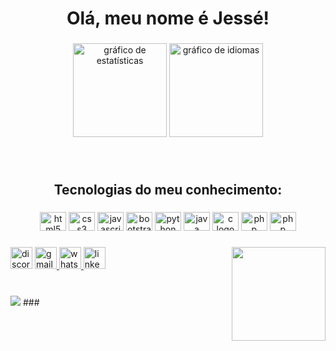 <h1 align="center">Olá, meu nome é Jessé!</h1>

###

<div align="center">
  <img src="https://github-readme-stats.vercel.app/api?hide_title=false&hide_rank=false&show_icons=true&include_all_commits=true&count_private=true&disable_animations=false&theme=dark&locale=en&hide_border=false&username=JesseChagas" height="150" alt= "gráfico de estatísticas" />
  <img src="https://github-readme-stats.vercel.app/api/top-langs?locale=en&hide_title=false&layout=compact&card_width=320&langs_count=5&theme=dark&hide_border=false&username=JesseChagas" height="150" alt= "gráfico de idiomas" />
</div>

###

<br clear="ambos">

<h2 align="center">Tecnologias do meu conhecimento:</h2>

###

<div align="center">
  <img src="https://cdn.jsdelivr.net/gh/devicons/devicon/icons/html5/html5-original.svg" height="30" width="42" alt="html5 logo" />
  <img src="https://cdn.jsdelivr.net/gh/devicons/devicon/icons/css3/css3-original.svg" height="30" width="42" alt="css3 logo" />
  <img src="https://cdn.jsdelivr.net/gh/devicons/devicon/icons/javascript/javascript-original.svg" height="30" width="42" alt="javascript logo" />
  <img src="https://cdn.jsdelivr.net/gh/devicons/devicon/icons/bootstrap/bootstrap-original.svg" height="30" width="42" alt="bootstrap logo" />
  <img src="https://cdn.jsdelivr.net/gh/devicons/devicon/icons/python/python-original.svg" height="30" width="42" alt="python logo" />
  <img src="https://cdn.jsdelivr.net/gh/devicons/devicon/icons/java/java-original.svg" height="30" width="42" alt="java logo" />
  <img src="https://cdn.jsdelivr.net/gh/devicons/devicon/icons/c/c-original.svg" height="30" width="42" alt="c logo" />
  <img src="https://cdn.jsdelivr.net/gh/devicons/devicon/icons/php/php-original.svg" height="30" width="42" alt="php logo" />
  <img src="https://cdn.jsdelivr.net/gh/devicons/devicon/icons/laravel/laravel-plain.svg" height="30" width="42" alt="php logo" />
</div>

###

<img align="right" height="150" src="https://images-wixmp-ed30a86b8c4ca887773594c2.wixmp.com/f/e4d8ce51-0824-4add-af97-66657f737dae/d6s16pn-e01f470b-638e-4c72-9620-166bab11ed02.gif?token=eyJ0eXAiOiJKV1QiLCJhbGciOiJIUzI1NiJ9.eyJzdWIiOiJ1cm46YXBwOjdlMGQxODg5ODIyNjQzNzNhNWYwZDQxNWVhMGQyNmUwIiwiaXNzIjoidXJuOmFwcDo3ZTBkMTg4OTgyMjY0MzczYTVmMGQ0MTVlYTBkMjZlMCIsIm9iaiI6W1t7InBhdGgiOiJcL2ZcL2U0ZDhjZTUxLTA4MjQtNGFkZC1hZjk3LTY2NjU3ZjczN2RhZVwvZDZzMTZwbi1lMDFmNDcwYi02MzhlLTRjNzItOTYyMC0xNjZiYWIxMWVkMDIuZ2lmIn1dXSwiYXVkIjpbInVybjpzZXJ2aWNlOmZpbGUuZG93bmxvYWQiXX0.6xlgQgSFMOKWNVchngoQMOa0q7Fk4ZcHGWwFLrvnb7w" />

###

<div align="esquerda">
  <img src="https://img.shields.io/static/v1?message=Discord&logo=discord&label=JNew 3364&color=7289DA&logoColor=white&labelColor=&style=for-the-badge" height="35" alt="discord logo " />
  <a href="jessechagas2006@gmail.com" target="_blank">
    <img src="https://img.shields.io/static/v1?message=Gmail&logo=gmail&label=jessechagas2006&color=D14836&logoColor=white&labelColor=&style=for-the-badge" height="35" alt="gmail logo" />
  </a>
  <a href="https://web.whatsapp.com/send?phone=5583993285838" target="_blank">
    <img src="https://img.shields.io/static/v1?message=Whatsapp&logo=whatsapp&label=(83) 9 9328-5838&color=25D366&logoColor=white&labelColor=&style=for-the-badge" height="35" alt="whatsapp logo" />
  </a>
  <a href="https://www.linkedin.com/in/jessechagas-dev/" target="_blank">
    <img src="https://img.shields.io/static/v1?message=LinkedIn&logo=linkedin&label=Jessé Oliveira das Chagas&color=0077B5&logoColor=white&labelColor=&style=for-the-badge" height="35" alt="linkedin logo" />
  </a>
</div>

###

<br clear="ambos">

<img src="https://profile-readme-generator.com/assets/snake.svg">
###
